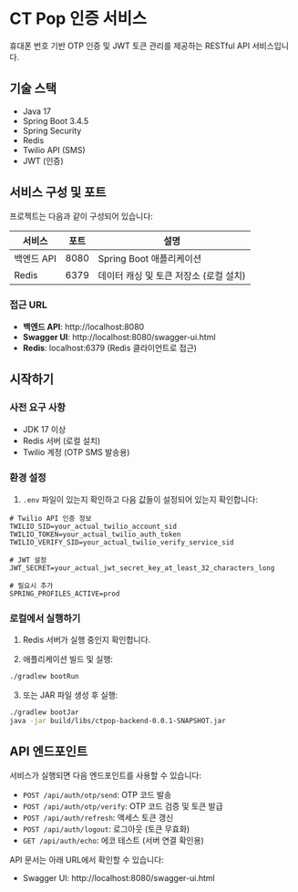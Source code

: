 # CT Pop 인증 서비스

휴대폰 번호 기반 OTP 인증 및 JWT 토큰 관리를 제공하는 RESTful API 서비스입니다.

## 기술 스택

- Java 17
- Spring Boot 3.4.5
- Spring Security
- Redis
- Twilio API (SMS)
- JWT (인증)

## 서비스 구성 및 포트

프로젝트는 다음과 같이 구성되어 있습니다:

| 서비스 | 포트 | 설명 |
|-------|------|------|
| 백엔드 API | 8080 | Spring Boot 애플리케이션 |
| Redis | 6379 | 데이터 캐싱 및 토큰 저장소 (로컬 설치) |

### 접근 URL

- **백엔드 API**: http://localhost:8080
- **Swagger UI**: http://localhost:8080/swagger-ui.html
- **Redis**: localhost:6379 (Redis 클라이언트로 접근)

## 시작하기

### 사전 요구 사항

- JDK 17 이상
- Redis 서버 (로컬 설치)
- Twilio 계정 (OTP SMS 발송용)

### 환경 설정

1. `.env` 파일이 있는지 확인하고 다음 값들이 설정되어 있는지 확인합니다:

```
# Twilio API 인증 정보
TWILIO_SID=your_actual_twilio_account_sid
TWILIO_TOKEN=your_actual_twilio_auth_token
TWILIO_VERIFY_SID=your_actual_twilio_verify_service_sid

# JWT 설정
JWT_SECRET=your_actual_jwt_secret_key_at_least_32_characters_long

# 필요시 추가
SPRING_PROFILES_ACTIVE=prod
```

### 로컬에서 실행하기

1. Redis 서버가 실행 중인지 확인합니다.

2. 애플리케이션 빌드 및 실행:

```bash
./gradlew bootRun
```

3. 또는 JAR 파일 생성 후 실행:

```bash
./gradlew bootJar
java -jar build/libs/ctpop-backend-0.0.1-SNAPSHOT.jar
```

## API 엔드포인트

서비스가 실행되면 다음 엔드포인트를 사용할 수 있습니다:

- `POST /api/auth/otp/send`: OTP 코드 발송
- `POST /api/auth/otp/verify`: OTP 코드 검증 및 토큰 발급
- `POST /api/auth/refresh`: 액세스 토큰 갱신
- `POST /api/auth/logout`: 로그아웃 (토큰 무효화)
- `GET /api/auth/echo`: 에코 테스트 (서버 연결 확인용)

API 문서는 아래 URL에서 확인할 수 있습니다:
- Swagger UI: http://localhost:8080/swagger-ui.html 